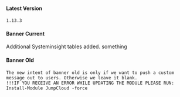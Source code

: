 #### Latest Version

```
1.13.3
```

#### Banner Current

Additional Systeminsight tables added.
something


#### Banner Old

```
The new intent of banner old is only if we want to push a custom message out to users. Otherwise we leave it blank.
!!!IF YOU RECEIVE AN ERROR WHILE UPDATING THE MODULE PLEASE RUN: Install-Module JumpCloud -force
```
